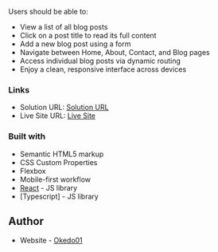 Users should be able to:

- View a list of all blog posts
- Click on a post title to read its full content
- Add a new blog post using a form
- Navigate between Home, About, Contact, and Blog pages
- Access individual blog posts via dynamic routing
- Enjoy a clean, responsive interface across devices

### Links

- Solution URL: [Solution URL](https://github.com/okedo01/Blog-post-okedo01)
- Live Site URL: [Live Site](https://blog-post-app-okedo01.netlify.app/)

### Built with

- Semantic HTML5 markup
- CSS Custom Properties
- Flexbox
- Mobile-first workflow
- [React](https://reactjs.org/) - JS library
- [Typescript] - JS library

## Author

- Website - [Okedo01](https://github.com/okedo01)